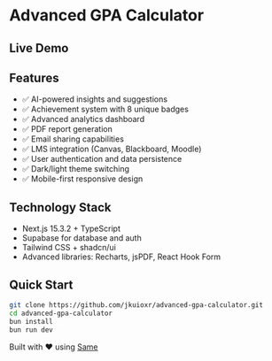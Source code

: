 # Advanced GPA Calculator


## Live Demo

## Features
- ✅ AI-powered insights and suggestions  
- ✅ Achievement system with 8 unique badges
- ✅ Advanced analytics dashboard
- ✅ PDF report generation
- ✅ Email sharing capabilities
- ✅ LMS integration (Canvas, Blackboard, Moodle)
- ✅ User authentication and data persistence
- ✅ Dark/light theme switching
- ✅ Mobile-first responsive design

## Technology Stack
- Next.js 15.3.2 + TypeScript
- Supabase for database and auth
- Tailwind CSS + shadcn/ui
- Advanced libraries: Recharts, jsPDF, React Hook Form

## Quick Start
```bash
git clone https://github.com/jkuioxr/advanced-gpa-calculator.git
cd advanced-gpa-calculator
bun install
bun run dev
```

Built with ❤️ using [Same](https://same.new)
